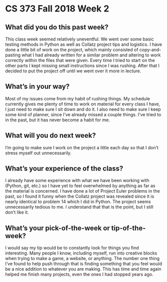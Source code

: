 # CS 373 Fall 2018 Week 2

## What did you do this past week?

This class week seemed relatively uneventful. We went over some basic testing methods in Python as well as Collatz project tips and logistics. I have done a little bit of work on the project, which mainly consisted of copy-and-pasting what I had already written for a similar problem and altering to work correctly within the files that were given. Every time I tried to start on the other parts I kept missing small instructions since I was rushing. After that I decided to put the project off until we went over it more in lecture.

## What’s in your way?

Most of my issues come from my habit of rushing things. My schedule currently gives me plenty of time to work on material for every class I have, I just need to make sure I sit down and do it. I also need to make sure I keep some kind of planner, since I’ve already missed a couple things. I’ve tried to in the past, but it has never become a habit for me.

## What will you do next week?

I’m going to make sure I work on the project a little each day so that I don’t stress myself out unnecessarily.

## What’s your experience of the class?

I already have some experience with what we have been working with (Python, git, etc.) so I have yet to feel overwhelmed by anything as far as the material is concerned. I have done a lot of Project Euler problems in the past, so I found it funny when the Collatz project was revealed since it is nearly identical to problem 14 which I did in Python. The project seems unnecessarily tedious to me. I understand that that is the point, but I still don’t like it.

## What’s your pick-of-the-week or tip-of-the-week?

I would say my tip would be to constantly look for things you find interesting. Many people I know, including myself, run into creative blocks when trying to make a game, a website, or anything. The number one thing I’ve found to help push through that is finding something that you feel would be a nice addition to whatever you are making. This has time and time again helped me finish many projects, even the ones I had stopped years ago.
